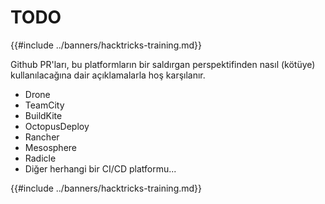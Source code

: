 # TODO

{{#include ../banners/hacktricks-training.md}}

Github PR'ları, bu platformların bir saldırgan perspektifinden nasıl (kötüye) kullanılacağına dair açıklamalarla hoş karşılanır.

- Drone
- TeamCity
- BuildKite
- OctopusDeploy
- Rancher
- Mesosphere
- Radicle
- Diğer herhangi bir CI/CD platformu...

{{#include ../banners/hacktricks-training.md}}
